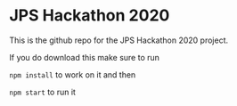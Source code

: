 # JPS Hackathon 2020

This is the github repo for the JPS Hackathon 2020 project.

If you do download this make sure to run

`npm install` to work on it and then

`npm start` to run it
